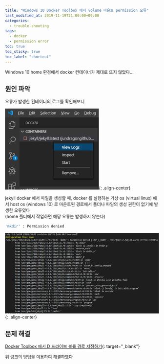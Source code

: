 ```yaml
---
title: "Windows 10 Docker Toolbox 에서 volume 마운트 permission 오류"
last_modified_at: 2019-11-19T21:00:00+09:00
categories:
  - trouble-shooting
tags:
  - docker
  - permission error
toc: true
toc_sticky: true
toc_label: "shortcut"
---
```


Windows 10 home 환경에서 docker 컨테이너가 제대로 뜨지 않았다...

## 원인 파악

오류가 발생한 컨테이너의 로그를 확인해보니

![view-logs.png](/assets/images/posts/2019-11-19/view-logs.png){: .align-center}

jekyll docker 에서 파일을 생성할 때, docker 를 실행하는 가상 os (virtual linux) 에서 host os (windows 10) 로 마운트된 경로에서 폴더나 파일의 생성 권한이 없기에 발생한 오류였다  
(home 폴더에서 작업하면 해당 오류는 발생하지 않는다)

```bash
'mkdir' : Permission denied
```

![docker-volume-permission-error.jpg](/assets/images/posts/2019-11-19/docker-volume-permission-error.jpg){: .align-center}

## 문제 해결

[Docker Toolbox 에서 D 드라이브 볼륨 경로 지정하기](https://velog.io/@public_danuel/volume-path-in-docker){: target="\_blank"}

위 링크의 방법을 이용하여 해결하였다
